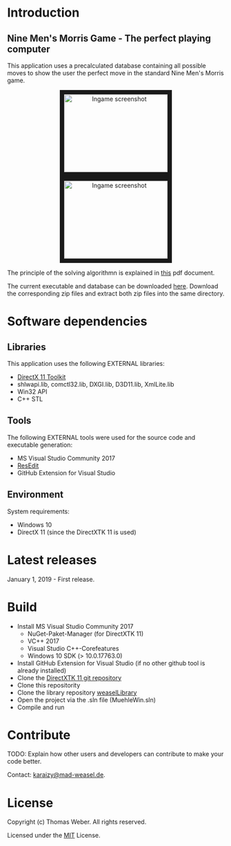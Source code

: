 # Introduction
## Nine Men's Morris Game - The perfect playing computer
This application uses a precalculated database containing all possible moves to show the user the perfect move in the standard Nine Men's Morris game.

<div align="center">
  <a href="https://www.mad-weasel.de/morris.html"
     target="_blank">
    <img src="https://www.mad-weasel.de/images/muehle_spielfeld_gewonnen.png"
         alt="Ingame screenshot"
         width="240" height="180" border="10" />
  </a>
  <a href="https://www.mad-weasel.de/morris.html"
     target="_blank">
    <img src="https://www.mad-weasel.de/images/muehle_spielfeld_verloren.png"
         alt="Ingame screenshot"
         width="240" height="180" border="10" />
  </a>  
</div>

The principle of the solving algorithmn is explained in <a href="https://www.mad-weasel.de/download/The perfect playing Nine Men Morris computer.pdf" target="_blank">this</a> pdf document.

The current executable and database can be downloaded [here](https://www.mad-weasel.de/morris.html). Download the corresponding zip files and extract both zip files into the same directory.

# Software dependencies
## Libraries
This application uses the following EXTERNAL libraries: 
- [DirectX 11 Toolkit](https://github.com/Microsoft/DirectXTK)
- shlwapi.lib, comctl32.lib, DXGI.lib, D3D11.lib, XmlLite.lib
- Win32 API
- C++ STL
## Tools
The following EXTERNAL tools were used for the source code and executable generation: 
- MS Visual Studio Community 2017
- [ResEdit](http://www.resedit.net/)
- GitHub Extension for Visual Studio
## Environment
System requirements:
- Windows 10
- DirectX 11 (since the DirectXTK 11 is used)

# Latest releases
January 1, 2019 - First release.

# Build
- Install MS Visual Studio Community 2017
  - NuGet-Paket-Manager (for DirectXTK 11)
  - VC++ 2017
  - Visual Studio C++-Corefeatures
  - Windows 10 SDK (> 10.0.17763.0)
- Install GitHub Extension for Visual Studio (if no other github tool is already installed)
- Clone the [DirectXTK 11 git repository](https://github.com/Microsoft/DirectXTK)
- Clone this repositority
- Clone the library repository [weaselLibrary](https://github.com/madweasel/madweasels-cpp)
- Open the project via the .sln file (MuehleWin.sln)
- Compile and run

# Contribute
TODO: Explain how other users and developers can contribute to make your code better. 

Contact: [karaizy@mad-weasel.de](mailto:karaizy@mad-weasel.de).

# License
Copyright (c) Thomas Weber. All rights reserved.

Licensed under the [MIT](LICENSE.txt) License.
